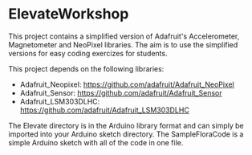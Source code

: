 # ElevateWorkshop

This project contains a simplified version of Adafruit's Accelerometer, Magnetometer and NeoPixel libraries. The aim is to use the simplified versions for easy coding exercizes for students.

This project depends on the following libraries:
 * Adafruit_Neopixel: https://github.com/adafruit/Adafruit_NeoPixel
 * Adafruit_Sensor: https://github.com/adafruit/Adafruit_Sensor
 * Adafruit_LSM303DLHC: https://github.com/adafruit/Adafruit_LSM303DLHC
 
The Elevate directory is in the Arduino library format and can simply be imported into your Arduino sketch directory.
The SampleFloraCode is a simple Arduino sketch with all of the code in one file. 
